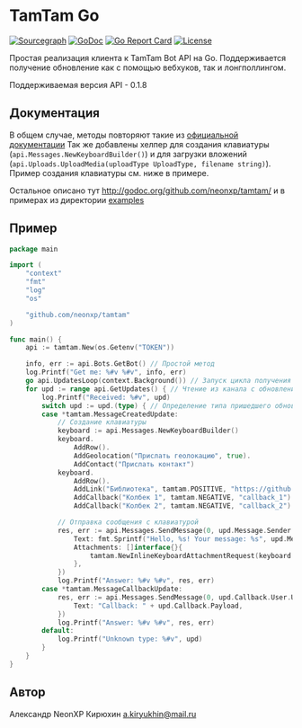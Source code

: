 # TamTam Go

[![Sourcegraph](https://sourcegraph.com/github.com/neonxp/tamtam/-/badge.svg?style=flat-square)](https://sourcegraph.com/github.com/neonxp/tamtam?badge)
[![GoDoc](http://img.shields.io/badge/go-documentation-blue.svg?style=flat-square)](http://godoc.org/github.com/neonxp/tamtam)
[![Go Report Card](https://goreportcard.com/badge/github.com/neonxp/tamtam?style=flat-square)](https://goreportcard.com/report/github.com/neonxp/tamtam)
[![License](http://img.shields.io/badge/license-mit-blue.svg?style=flat-square)](https://raw.githubusercontent.com/neonxp/tamtam/master/LICENSE)

Простая реализация клиента к TamTam Bot API на Go. Поддерживается получение обновление как с помощью вебхуков, так и лонгполлингом.

Поддерживаемая версия API - 0.1.8

## Документация
В общем случае, методы повторяют такие из [официальной документации](https://dev.tamtam.chat/)
Так же добавлены хелпер для создания клавиатуры (`api.Messages.NewKeyboardBuilder()`) и для загрузки вложений (`api.Uploads.UploadMedia(uploadType UploadType, filename string)`). Пример создания клавиатуры см. ниже в примере.
 
Остальное описано тут http://godoc.org/github.com/neonxp/tamtam/ и в примерах из директории [examples](https://github.com/neonxp/tamtam/tree/master/examples)

## Пример

```go
package main

import (
	"context"
	"fmt"
	"log"
	"os"

	"github.com/neonxp/tamtam"
)

func main() {
	api := tamtam.New(os.Getenv("TOKEN"))

	info, err := api.Bots.GetBot() // Простой метод
	log.Printf("Get me: %#v %#v", info, err)
	go api.UpdatesLoop(context.Background()) // Запуск цикла получения обновлений
	for upd := range api.GetUpdates() { // Чтение из канала с обновлениями
		log.Printf("Received: %#v", upd)
		switch upd := upd.(type) { // Определение типа пришедшего обновления
		case *tamtam.MessageCreatedUpdate:
			// Создание клавиатуры
			keyboard := api.Messages.NewKeyboardBuilder()
			keyboard.
				AddRow().
				AddGeolocation("Прислать геолокацию", true).
				AddContact("Прислать контакт")
			keyboard.
				AddRow().
				AddLink("Библиотека", tamtam.POSITIVE, "https://github.com/neonxp/tamtam").
				AddCallback("Колбек 1", tamtam.NEGATIVE, "callback_1").
				AddCallback("Колбек 2", tamtam.NEGATIVE, "callback_2")

			// Отправка сообщения с клавиатурой
			res, err := api.Messages.SendMessage(0, upd.Message.Sender.UserId, &tamtam.NewMessageBody{
				Text: fmt.Sprintf("Hello, %s! Your message: %s", upd.Message.Sender.Name, upd.Message.Body.Text),
				Attachments: []interface{}{
					tamtam.NewInlineKeyboardAttachmentRequest(keyboard.Build()),
				},
			})
			log.Printf("Answer: %#v %#v", res, err)
		case *tamtam.MessageCallbackUpdate:
			res, err := api.Messages.SendMessage(0, upd.Callback.User.UserId, &tamtam.NewMessageBody{
				Text: "Callback: " + upd.Callback.Payload,
			})
			log.Printf("Answer: %#v %#v", res, err)
		default:
			log.Printf("Unknown type: %#v", upd)
		}
	}
}
```

## Автор

Александр NeonXP Кирюхин  <a.kiryukhin@mail.ru>
